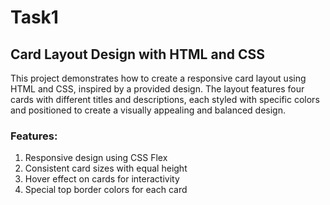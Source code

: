 # Task1
## Card Layout Design with HTML and CSS
This project demonstrates how to create a responsive card layout using HTML and CSS, inspired by a provided design. The layout features four cards with different titles and descriptions, each styled with specific colors and positioned to create a visually appealing and balanced design.

### Features:
1. Responsive design using CSS Flex
2. Consistent card sizes with equal height
3. Hover effect on cards for interactivity
4. Special top border colors for each card
